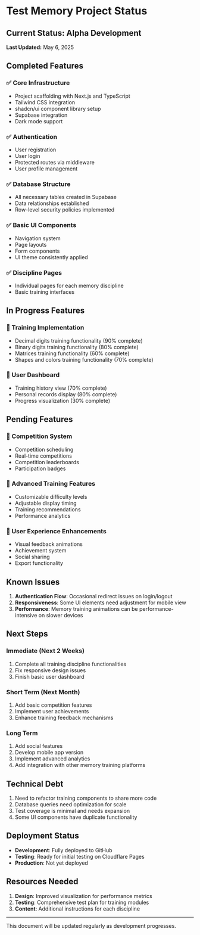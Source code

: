 # Test Memory Project Status

## Current Status: Alpha Development

**Last Updated:** May 6, 2025

## Completed Features

### ✅ Core Infrastructure

- Project scaffolding with Next.js and TypeScript
- Tailwind CSS integration
- shadcn/ui component library setup
- Supabase integration
- Dark mode support

### ✅ Authentication

- User registration
- User login
- Protected routes via middleware
- User profile management

### ✅ Database Structure

- All necessary tables created in Supabase
- Data relationships established
- Row-level security policies implemented

### ✅ Basic UI Components

- Navigation system
- Page layouts
- Form components
- UI theme consistently applied

### ✅ Discipline Pages

- Individual pages for each memory discipline
- Basic training interfaces

## In Progress Features

### 🔄 Training Implementation

- Decimal digits training functionality (90% complete)
- Binary digits training functionality (80% complete)
- Matrices training functionality (60% complete)
- Shapes and colors training functionality (70% complete)

### 🔄 User Dashboard

- Training history view (70% complete)
- Personal records display (80% complete)
- Progress visualization (30% complete)

## Pending Features

### 📝 Competition System

- Competition scheduling
- Real-time competitions
- Competition leaderboards
- Participation badges

### 📝 Advanced Training Features

- Customizable difficulty levels
- Adjustable display timing
- Training recommendations
- Performance analytics

### 📝 User Experience Enhancements

- Visual feedback animations
- Achievement system
- Social sharing
- Export functionality

## Known Issues

1. **Authentication Flow**: Occasional redirect issues on login/logout
2. **Responsiveness**: Some UI elements need adjustment for mobile view
3. **Performance**: Memory training animations can be performance-intensive on slower devices

## Next Steps

### Immediate (Next 2 Weeks)

1. Complete all training discipline functionalities
2. Fix responsive design issues
3. Finish basic user dashboard

### Short Term (Next Month)

1. Add basic competition features
2. Implement user achievements
3. Enhance training feedback mechanisms

### Long Term

1. Add social features
2. Develop mobile app version
3. Implement advanced analytics
4. Add integration with other memory training platforms

## Technical Debt

1. Need to refactor training components to share more code
2. Database queries need optimization for scale
3. Test coverage is minimal and needs expansion
4. Some UI components have duplicate functionality

## Deployment Status

- **Development**: Fully deployed to GitHub
- **Testing**: Ready for initial testing on Cloudflare Pages
- **Production**: Not yet deployed

## Resources Needed

1. **Design**: Improved visualization for performance metrics
2. **Testing**: Comprehensive test plan for training modules
3. **Content**: Additional instructions for each discipline

---

This document will be updated regularly as development progresses.
